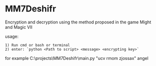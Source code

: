 # MM7Deshifr
Encryption and decryption using the method proposed in the game Might and Magic VII

usage:
    
    1) Run cmd or bash or terminal   
    2) enter: `python <Path to script> <message> <encrypting key>`
for example C:\projects\MM7Deshifr\main.py "ucv rmom zjossax" angel